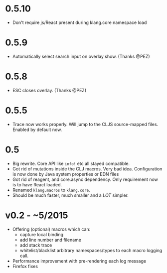 # 0.5.10

- Don't require js/React present during klang.core namespace load

# 0.5.9
- Automatically select search input on overlay show. (Thanks @PEZ)

# 0.5.8
- ESC closes overlay. (Thanks @PEZ)

# 0.5.5

- Trace now works properly. Will jump to the CLJS source-mapped files. 
  Enabled by default now.

# 0.5
- Big rewrite. Core API like `info!` etc all stayed compatible.
- Got rid of mutations inside the CLJ macros. Very bad idea.
  Configuration is now done by Java system properties or EDN files
- Got rid of reagent, and core.async dependency.
  Only requirement now is to have React loaded.
- Renamed `klang.macros` to `klang.core`.
- Should be much faster, much smaller and a *LOT* simpler.

# v0.2 - ~5/2015

- Offering (optional) macros which can:
  - capture local binding
  - add line number and filename
  - add stack trace
  - whitelist/blacklist arbitrary namespaces/types
 to each macro logging call.
- Performance improvement with pre-rendering each log message
- Firefox fixes
